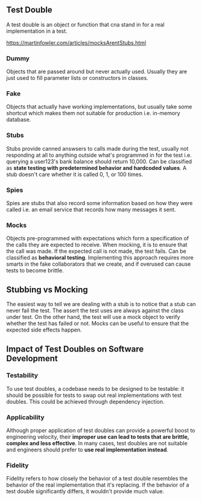 ## Test Double

A test double is an object or function that cna stand in for a real implementation in a test.

https://martinfowler.com/articles/mocksArentStubs.html

### Dummy

Objects that are passed around but never actually used. Usually they are just used to fill parameter lists or constructors in classes.

### Fake

Objects that actually have working implementations, but usually take some shortcut which makes them not suitable for production i.e. in-memory database.

### Stubs

Stubs provide canned answsers to calls made during the test, usually not responding at all to anything outside what's programmed in for the test i.e. querying a user123's bank balance should return 10,000. Can be classified as **state testing with predetermined behavior and hardcoded values**. A stub doesn't care whether it is called 0, 1, or 100 times.

### Spies

Spies are stubs that also record some information based on how they were called i.e. an email service that records how many messages it sent.

### Mocks

Objects pre-programmed with expectations which form a specification of the calls they are expected to receive. When mocking, it is to ensure that the call was made. If the expected call is not made, the test fails. Can be classified as **behavioral testing**. Implementing this approach requires more smarts in the fake collaborators that we create, and if overused can cause tests to become brittle.

## Stubbing vs Mocking

The easiest way to tell we are dealing with a stub is to notice that a stub can never fail the test. The assert the test uses are always against the class under test. On the other hand, the test will use a mock object to verify whether the test has failed or not. Mocks can be useful to ensure that the expected side effects happen.

## Impact of Test Doubles on Software Development

### Testability

To use test doubles, a codebase needs to be designed to be testable: it should be possible for tests to swap out real implementations with test doubles. This could be achieved through dependency injection.

### Applicability

Although proper application of test doubles can provide a powerful boost to engineering velocity, their **improper use can lead to tests that are brittle, complex and less effective**. In many cases, test doubles are not suitable and engineers should prefer to **use real implementation instead**.

### Fidelity

Fidelity refers to how closely the behavior of a test double resembles the behavior of the real implementation that it's replacing. If the behavior of a test double significantly differs, it wouldn't provide much value.
